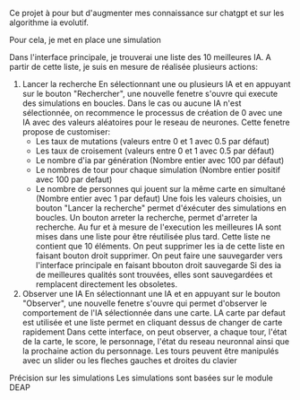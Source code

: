 Ce projet à pour but d'augmenter mes connaissance sur chatgpt et sur les algorithme ia evolutif.

Pour cela, je met en place une simulation

Dans l'interface principale, je trouverai une liste des 10 meilleures IA.
A partir de cette liste, je suis en mesure de réalisée plusieurs actions:

1) Lancer la recherche
En sélectionnant une ou plusieurs IA et en appuyant sur le bouton "Rechercher", une nouvelle fenetre s'ouvre qui
execute des simulations en boucles. Dans le cas ou aucune IA n'est sélectionnée, on recommence le processus de création de 0 avec une
IA avec des valeurs aléatoires pour le reseau de neurones.
Cette fenetre propose de customiser:
   - Les taux de mutations (valeurs entre 0 et 1 avec 0.5 par défaut)
   - Les taux de croisement (valeurs entre 0 et 1 avec 0.5 par défaut)
   - Le nombre d'ia par génération (Nombre entier avec 100 par défaut)
   - Le nombres de tour pour chaque simulation (Nombre entier positif avec 100 par defaut)
   - Le nombre de personnes qui jouent sur la même carte en simultané (Nombre entier avec 1 par defaut)
Une fois les valeurs choisies, un bouton "Lancer la recherche" permet d'éxécuter des simulations en boucles.
Un bouton arreter la recherche, permet d'arreter la recherche.
Au fur et à mesure de l'execution les meilleures IA sont mises dans une liste pour être réutilisée plus tard. Cette liste ne 
contient que 10 éléments.
On peut supprimer les ia de cette liste en faisant bouton droit supprimer.
On peut faire une sauvegarder vers l'interface principale en faisant bbouton droit sauvegarde
Si des ia de meilleures qualités sont trouvées, elles sont sauvegardées et remplacent directement les obsoletes.
2) Observer une IA
En sélectionnant une IA et en appuyant sur le bouton "Observer", une nouvelle fenetre s'ouvre qui permet d'observer le 
comportement de l'IA sélectionnée dans une carte. LA carte par defaut est utilisée et une liste permet en cliquant dessus de changer de carte rapidement
Dans cette interface, on peut observer, a chaque tour, l'état de la carte, le score, le personnage, l'état du reseau neuronnal ainsi
que la prochaine action du personnage. Les tours peuvent être manipulés avec un slider ou les fleches gauches et droites du clavier

Précision sur les simulations
Les simulations sont basées sur le module DEAP